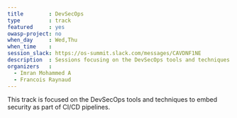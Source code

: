 ```yaml
---
title        : DevSecOps
type         : track
featured     : yes
owasp-project: no
when_day     : Wed,Thu
when_time    :
session_slack: https://os-summit.slack.com/messages/CAVDNF1NE
description  : Sessions focusing on the DevSecOps tools and techniques to embed security as part of CI/CD pipelines
organizers   :
  - Imran Mohammed A
  - Francois Raynaud
---
```


This track is focused on the DevSecOps tools and techniques to embed security as part of CI/CD pipelines.
